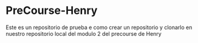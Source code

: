 # PreCourse-Henry
Este es un repositorio de prueba  e como crear un repositorio y clonarlo en nuestro repositorio local del modulo 2 del precourse de Henry

